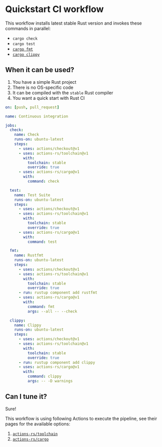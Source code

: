 # Quickstart CI workflow

This workflow installs latest stable Rust version
and invokes these commands in parallel:

 * `cargo check`
 * `cargo test`
 * [`cargo fmt`](https://github.com/rust-lang/rustfmt)
 * [`cargo clippy`](https://github.com/rust-lang/rust-clippy)

## When it can be used?

1. You have a simple Rust project
2. There is no OS-specific code
3. It can be compiled with the `stable` Rust compiler
4. You want a quick start with Rust CI

```yaml
on: [push, pull_request]

name: Continuous integration

jobs:
  check:
    name: Check
    runs-on: ubuntu-latest
    steps:
      - uses: actions/checkout@v1
      - uses: actions-rs/toolchain@v1
        with:
          toolchain: stable
          override: true
      - uses: actions-rs/cargo@v1
        with:
          command: check

  test:
    name: Test Suite
    runs-on: ubuntu-latest
    steps:
      - uses: actions/checkout@v1
      - uses: actions-rs/toolchain@v1
        with:
          toolchain: stable
          override: true
      - uses: actions-rs/cargo@v1
        with:
          command: test

  fmt:
    name: Rustfmt
    runs-on: ubuntu-latest
    steps:
      - uses: actions/checkout@v1
      - uses: actions-rs/toolchain@v1
        with:
          toolchain: stable
          override: true
      - run: rustup component add rustfmt
      - uses: actions-rs/cargo@v1
        with:
          command: fmt
          args: --all -- --check

  clippy:
    name: Clippy
    runs-on: ubuntu-latest
    steps:
      - uses: actions/checkout@v1
      - uses: actions-rs/toolchain@v1
        with:
          toolchain: stable
          override: true
      - run: rustup component add clippy
      - uses: actions-rs/cargo@v1
        with:
          command: clippy
          args: -- -D warnings
```

## Can I tune it?

Sure!

This workflow is using following Actions to execute the pipeline,
see their pages for the available options:

1. [`actions-rs/toolchain`](https://github.com/actions-rs/toolchain)
2. [`actions-rs/cargo`](https://github.com/actions-rs/cargo)
